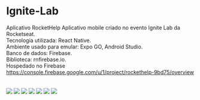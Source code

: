 # Ignite-Lab
Aplicativo RocketHelp
Aplicativo mobile criado no evento Ignite Lab da Rocketseat. <br />
Tecnologia utilizada: React Native. <br />
Ambiente usado para emular: Expo GO, Android Studio. <br />
Banco de dados: Firebase. <br />
Biblioteca: rnfirebase.io.
<br>
Hospedado no Firebase https://console.firebase.google.com/u/1/project/rockethelp-9bd75/overview
<br>
<br>
<br>
![](https://github.com/DevMaroto/Ignite-Lab/blob/main/rocketlogin.png)
![](https://github.com/DevMaroto/Ignite-Lab/blob/main/rocketloginsenha.png)
![](https://github.com/DevMaroto/Ignite-Lab/blob/main/rocketsolicitacoes.png)
![](https://github.com/DevMaroto/Ignite-Lab/blob/main/rocketsolicitacao2.png)
![](https://github.com/DevMaroto/Ignite-Lab/blob/main/rocketnovasolicitacoes.png)
![](https://github.com/DevMaroto/Ignite-Lab/blob/main/rocketandamento.png)
![](https://github.com/DevMaroto/Ignite-Lab/blob/main/rocketfinalizado.png)
